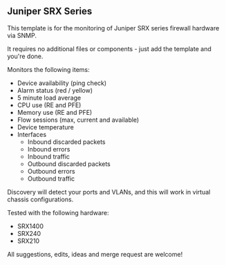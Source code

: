 
Juniper SRX Series
------------------

This template is for the monitoring of Juniper SRX series firewall hardware via SNMP.

It requires no additional files or components - just add the template and you're done.

Monitors the following items:

* Device availability (ping check)
* Alarm status (red / yellow)
* 5 minute load average
* CPU use (RE and PFE)
* Memory use (RE and PFE)
* Flow sessions (max, current and available)
* Device temperature
* Interfaces
	* Inbound discarded packets
	* Inbound errors
	* Inbound traffic
	* Outbound discarded packets
	* Outbound errors
	* Outbound traffic

Discovery will detect your ports and VLANs, and this will work in virtual chassis configurations.

Tested with the following hardware:

* SRX1400
* SRX240
*  SRX210

All suggestions, edits, ideas and merge request are welcome!

